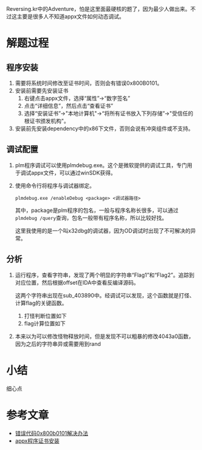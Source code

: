 Reversing.kr中的Adventure，怕是这里面最硬核的题了，因为最少人做出来。不过这主要是很多人不知道appx文件如何动态调试。

# 解题过程

## 程序安装

1. 需要将系统时间修改至证书时间，否则会有错误0x800B0101。
2. 安装前需要先安装证书
   1. 右键点击appx文件，选择“属性”->“数字签名”
   2. 点击“详细信息”，然后点击“查看证书”
   3. 选择“安装证书”->"本地计算机"->“将所有证书放入下列存储”->"受信任的根证书颁发机构"。
3. 安装前先安装dependency中的x86下文件，否则会说有冲突组件或不支持。

## 调试配置

1. plm程序调试可以使用plmdebug.exe。这个是微软提供的调试工具，专门用于调试appx文件，可以通过winSDK获得。

2. 使用命令行将程序与调试器绑定。

   ```plmdebug.exe /enableDebug <package> <调试器路径>```

   其中，package是plm程序的包名，一般与程序名称长很多，可以通过```plmdebug /query```查询，包名一般带有程序名称，所以比较好找。

   这里我使用的是一个叫x32dbg的调试器，因为OD调试时出现了不可解决的异常。

## 分析

1. 运行程序，查看字符串，发现了两个明显的字符串“Flag1”和“Flag2”。追踪到对应位置，然后根据offset在IDA中查看反编译源码。

   这两个字符串出现在sub_403890中。经调试可以发现，这个函数就是打怪、计算flag的关键函数。

   1. 打怪判断位置如下
   2. flag计算位置如下

2. 本来以为可以修改怪物释放时间，但是发现不可以粗暴的修改4043a0函数，因为之后的字符串异或需要用到rand

# 小结

细心点

# 参考文章

* [错误代码0x800b0101解决办法](http://www.uqidong.com/wtjd/2767.html)
* [appx程序证书安装](http://blog.sina.com.cn/s/blog_5f2ed5cb0101ce3u.html)
